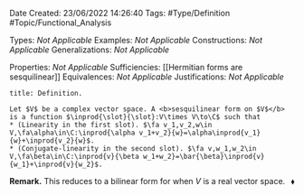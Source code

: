 <div class="topSpace"></div>

Date Created: 23/06/2022 14:26:40
Tags: #Type/Definition #Topic/Functional_Analysis

Types: <i>Not Applicable</i>
Examples: <i>Not Applicable</i>
Constructions: <i>Not Applicable</i>
Generalizations: <i>Not Applicable</i>

Properties: <i>Not Applicable</i>
Sufficiencies: [[Hermitian forms are sesquilinear]]
Equivalences: <i>Not Applicable</i>
Justifications: <i>Not Applicable</i>

``` ad-Definition
title: Definition.

Let $V$ be a complex vector space. A <b>sesquilinear form on $V$</b> is a function $\inprod{\slot}{\slot}:V\times V\to\C$ such that
* (Linearity in the first slot). $\fa v_1,v_2,w\in V,\fa\alpha\in\C:\inprod{\alpha v_1+v_2}{w}=\alpha\inprod{v_1}{w}+\inprod{v_2}{w}$.
* (Conjugate-linearity in the second slot). $\fa v,w_1,w_2\in V,\fa\beta\in\C:\inprod{v}{\beta w_1+w_2}=\bar{\beta}\inprod{v}{w_1}+\inprod{v}{w_2}$.

```

<b>Remark.</b> This reduces to a bilinear form for when $V$ is a real vector space.<span style="float:right;">$\blacklozenge$</span>
